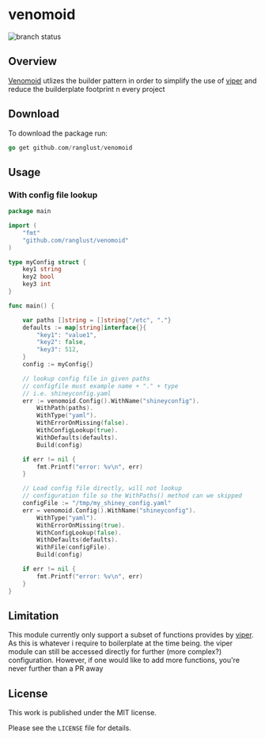 # venomoid
![branch status](https://github.com/ranglust/venomoid/actions/workflows/go.yml/badge.svg?branch=main)


## Overview
[Venomoid](https://en.wikipedia.org/wiki/Venomoid) utlizes the builder pattern in order to simplify the use of [viper](https://github.com/spf13/viper) and reduce
the builderplate footprint n every project

## Download
To download the package run:
```go
go get github.com/ranglust/venomoid
```

## Usage
### With config file lookup

```go
package main

import (
	"fmt"
	"github.com/ranglust/venomoid"
)

type myConfig struct {
	key1 string
	key2 bool
	key3 int
}

func main() {

	var paths []string = []string{"/etc", "."}
	defaults := map[string]interface{}{
		"key1": "value1",
		"key2": false,
		"key3": 512,
	}
	config := myConfig{}

	// lookup config file in given paths
	// configfile must example name + "." + type
	// i.e. shineyconfig.yaml
	err := venomoid.Config().WithName("shineyconfig").
		WithPath(paths).
		WithType("yaml").
		WithErrorOnMissing(false).
		WithConfigLookup(true).
		WithDefaults(defaults).
		Build(config)

	if err != nil {
		fmt.Printf("error: %v\n", err)
	}

	// Load config file directly, will not lookup 
	// configuration file so the WithPaths() method can we skipped
	configFile := "/tmp/my_shiney_config.yaml"
	err = venomoid.Config().WithName("shineyconfig").
		WithType("yaml").
		WithErrorOnMissing(true).
		WithConfigLookup(false).
		WithDefaults(defaults).
		WithFile(configFile).
		Build(config)

	if err != nil {
		fmt.Printf("error: %v\n", err)
	}
}

```

## Limitation
This module currently only support a subset of functions provides by [viper](https://github.com/spf13/viper).
As this is whatever i require to boilerplate at the time being.
the viper module can still be accessed directly for further (more complex?) configuration. 
However, if one would like to add more functions, you're never further than a PR away

## License
This work is published under the MIT license.

Please see the `LICENSE` file for details.

